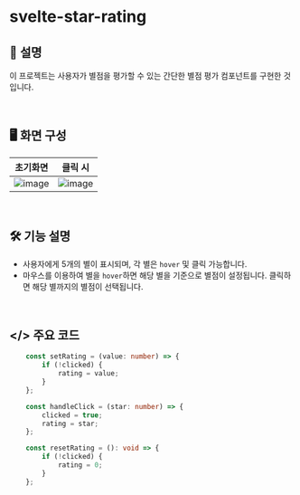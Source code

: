 # svelte-star-rating

## 💬 설명

이 프로젝트는 사용자가 별점을 평가할 수 있는 간단한 별점 평가 컴포넌트를 구현한 것입니다.

&nbsp;

## 🖥️ 화면 구성

| 초기화면 | 클릭 시 |
|:----:|:----:|
| ![image](https://github.com/kmseunh/svelte-projects/assets/105186724/0a264a69-569d-45ec-b4ff-e3af411767fd) | ![image](https://github.com/kmseunh/svelte-projects/assets/105186724/eadd3064-1370-4398-87a2-e78f8a61df07)|

&nbsp;

## 🛠️ 기능 설명

- 사용자에게 5개의 별이 표시되며, 각 별은 `hover` 및 클릭 가능합니다.
- 마우스를 이용하여 별을 `hover`하면 해당 별을 기준으로 별점이 설정됩니다. 클릭하면 해당 별까지의 별점이 선택됩니다.

&nbsp;

## </> 주요 코드

```ts
    const setRating = (value: number) => {
        if (!clicked) {
            rating = value;
        }
    };

    const handleClick = (star: number) => {
        clicked = true;
        rating = star;
    };

    const resetRating = (): void => {
        if (!clicked) {
            rating = 0;
        }
    };
```
